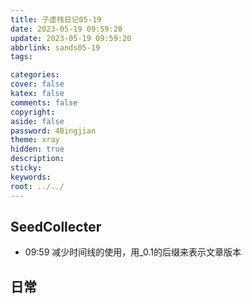 ```yaml
---
title: 子虚栈日记05-19
date: 2023-05-19 09:59:20
update: 2023-05-19 09:59:20
abbrlink: sands05-19
tags:

categories:
cover: false
katex: false
comments: false
copyright:
aside: false
password: 4Bingjian
theme: xray
hidden: true
description: 
sticky: 
keywords:
root: ../../
---
```


## SeedCollecter
- 09:59 减少时间线的使用，用_0.1的后缀来表示文章版本


## 日常